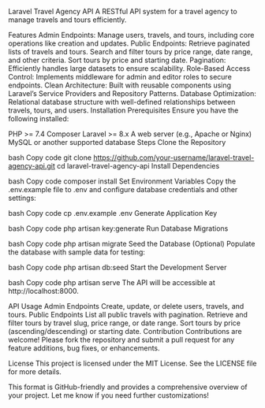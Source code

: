Laravel Travel Agency API
A RESTful API system for a travel agency to manage travels and tours efficiently.

Features
Admin Endpoints:
Manage users, travels, and tours, including core operations like creation and updates.
Public Endpoints:
Retrieve paginated lists of travels and tours.
Search and filter tours by price range, date range, and other criteria.
Sort tours by price and starting date.
Pagination:
Efficiently handles large datasets to ensure scalability.
Role-Based Access Control:
Implements middleware for admin and editor roles to secure endpoints.
Clean Architecture:
Built with reusable components using Laravel’s Service Providers and Repository Patterns.
Database Optimization:
Relational database structure with well-defined relationships between travels, tours, and users.
Installation
Prerequisites
Ensure you have the following installed:

PHP >= 7.4
Composer
Laravel >= 8.x
A web server (e.g., Apache or Nginx)
MySQL or another supported database
Steps
Clone the Repository

bash
Copy code
git clone https://github.com/your-username/laravel-travel-agency-api.git
cd laravel-travel-agency-api
Install Dependencies

bash
Copy code
composer install
Set Environment Variables Copy the .env.example file to .env and configure database credentials and other settings:

bash
Copy code
cp .env.example .env
Generate Application Key

bash
Copy code
php artisan key:generate
Run Database Migrations

bash
Copy code
php artisan migrate
Seed the Database (Optional) Populate the database with sample data for testing:

bash
Copy code
php artisan db:seed
Start the Development Server

bash
Copy code
php artisan serve
The API will be accessible at http://localhost:8000.

API Usage
Admin Endpoints
Create, update, or delete users, travels, and tours.
Public Endpoints
List all public travels with pagination.
Retrieve and filter tours by travel slug, price range, or date range.
Sort tours by price (ascending/descending) or starting date.
Contribution
Contributions are welcome! Please fork the repository and submit a pull request for any feature additions, bug fixes, or enhancements.

License
This project is licensed under the MIT License. See the LICENSE file for more details.

This format is GitHub-friendly and provides a comprehensive overview of your project. Let me know if you need further customizations!
